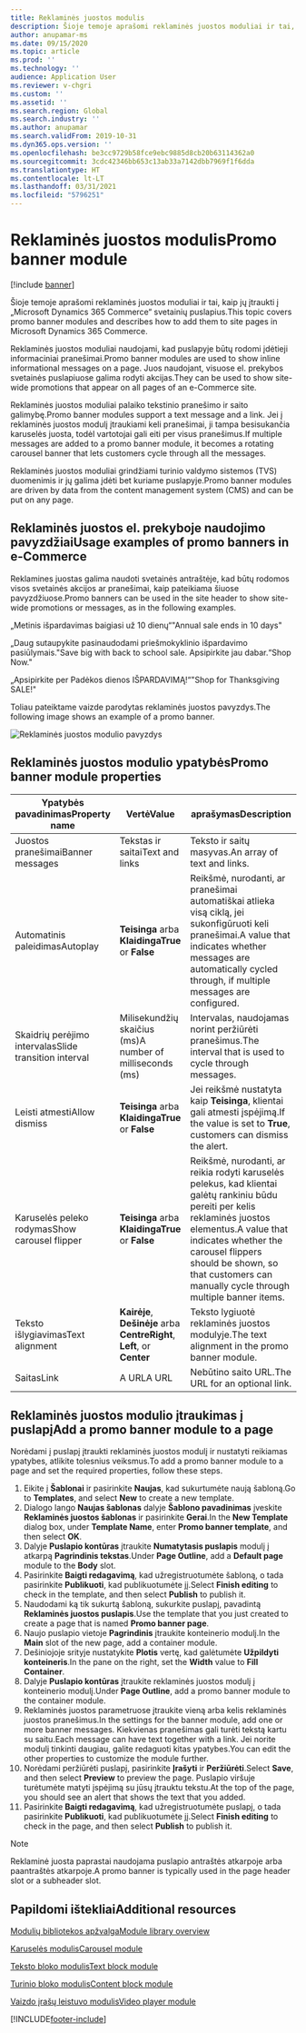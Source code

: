 ```yaml
---
title: Reklaminės juostos modulis
description: Šioje temoje aprašomi reklaminės juostos moduliai ir tai, kaip jų įtraukti į „Microsoft Dynamics 365 Commerce“ svetainių puslapius.
author: anupamar-ms
ms.date: 09/15/2020
ms.topic: article
ms.prod: ''
ms.technology: ''
audience: Application User
ms.reviewer: v-chgri
ms.custom: ''
ms.assetid: ''
ms.search.region: Global
ms.search.industry: ''
ms.author: anupamar
ms.search.validFrom: 2019-10-31
ms.dyn365.ops.version: ''
ms.openlocfilehash: be3cc9729b58fce9ebc9885d8cb20b63114362a0
ms.sourcegitcommit: 3cdc42346bb653c13ab33a7142dbb7969f1f6dda
ms.translationtype: HT
ms.contentlocale: lt-LT
ms.lasthandoff: 03/31/2021
ms.locfileid: "5796251"
---
```

# <a name="promo-banner-module"></a><span data-ttu-id="f0c98-103">Reklaminės juostos modulis</span><span class="sxs-lookup"><span data-stu-id="f0c98-103">Promo banner module</span></span>

[!include [banner](includes/banner.md)]

<span data-ttu-id="f0c98-104">Šioje temoje aprašomi reklaminės juostos moduliai ir tai, kaip jų įtraukti į „Microsoft Dynamics 365 Commerce“ svetainių puslapius.</span><span class="sxs-lookup"><span data-stu-id="f0c98-104">This topic covers promo banner modules and describes how to add them to site pages in Microsoft Dynamics 365 Commerce.</span></span>

<span data-ttu-id="f0c98-105">Reklaminės juostos moduliai naudojami, kad puslapyje būtų rodomi įdėtieji informaciniai pranešimai.</span><span class="sxs-lookup"><span data-stu-id="f0c98-105">Promo banner modules are used to show inline informational messages on a page.</span></span> <span data-ttu-id="f0c98-106">Juos naudojant, visuose el. prekybos svetainės puslapiuose galima rodyti akcijas.</span><span class="sxs-lookup"><span data-stu-id="f0c98-106">They can be used to show site-wide promotions that appear on all pages of an e-Commerce site.</span></span> 

<span data-ttu-id="f0c98-107">Reklaminės juostos moduliai palaiko tekstinio pranešimo ir saito galimybę.</span><span class="sxs-lookup"><span data-stu-id="f0c98-107">Promo banner modules support a text message and a link.</span></span> <span data-ttu-id="f0c98-108">Jei į reklaminės juostos modulį įtraukiami keli pranešimai, ji tampa besisukančia karuselės juosta, todėl vartotojai gali eiti per visus pranešimus.</span><span class="sxs-lookup"><span data-stu-id="f0c98-108">If multiple messages are added to a promo banner module, it becomes a rotating carousel banner that lets customers cycle through all the messages.</span></span> 

<span data-ttu-id="f0c98-109">Reklaminės juostos moduliai grindžiami turinio valdymo sistemos (TVS) duomenimis ir jų galima įdėti bet kuriame puslapyje.</span><span class="sxs-lookup"><span data-stu-id="f0c98-109">Promo banner modules are driven by data from the content management system (CMS) and can be put on any page.</span></span>

## <a name="usage-examples-of-promo-banners-in-e-commerce"></a><span data-ttu-id="f0c98-110">Reklaminės juostos el. prekyboje naudojimo pavyzdžiai</span><span class="sxs-lookup"><span data-stu-id="f0c98-110">Usage examples of promo banners in e-Commerce</span></span>

<span data-ttu-id="f0c98-111">Reklamines juostas galima naudoti svetainės antraštėje, kad būtų rodomos visos svetainės akcijos ar pranešimai, kaip pateikiama šiuose pavyzdžiuose.</span><span class="sxs-lookup"><span data-stu-id="f0c98-111">Promo banners can be used in the site header to show site-wide promotions or messages, as in the following examples.</span></span>

<span data-ttu-id="f0c98-112">„Metinis išpardavimas baigiasi už 10 dienų“</span><span class="sxs-lookup"><span data-stu-id="f0c98-112">"Annual sale ends in 10 days"</span></span>

<span data-ttu-id="f0c98-113">„Daug sutaupykite pasinaudodami priešmokyklinio išpardavimo pasiūlymais.</span><span class="sxs-lookup"><span data-stu-id="f0c98-113">"Save big with back to school sale.</span></span> <span data-ttu-id="f0c98-114">Apsipirkite jau dabar.“</span><span class="sxs-lookup"><span data-stu-id="f0c98-114">Shop Now."</span></span>

<span data-ttu-id="f0c98-115">„Apsipirkite per Padėkos dienos IŠPARDAVIMĄ!“</span><span class="sxs-lookup"><span data-stu-id="f0c98-115">"Shop for Thanksgiving SALE!"</span></span> 

<span data-ttu-id="f0c98-116">Toliau pateiktame vaizde parodytas reklaminės juostos pavyzdys.</span><span class="sxs-lookup"><span data-stu-id="f0c98-116">The following image shows an example of a promo banner.</span></span>

![Reklaminės juostos modulio pavyzdys](./media/ecommerce-Promobanner.PNG)

## <a name="promo-banner-module-properties"></a><span data-ttu-id="f0c98-118">Reklaminės juostos modulio ypatybės</span><span class="sxs-lookup"><span data-stu-id="f0c98-118">Promo banner module properties</span></span>

| <span data-ttu-id="f0c98-119">Ypatybės pavadinimas</span><span class="sxs-lookup"><span data-stu-id="f0c98-119">Property name</span></span>             | <span data-ttu-id="f0c98-120">Vertė</span><span class="sxs-lookup"><span data-stu-id="f0c98-120">Value</span></span>                              | <span data-ttu-id="f0c98-121">aprašymas</span><span class="sxs-lookup"><span data-stu-id="f0c98-121">Description</span></span> |
|---------------------------|------------------------------------|-------------|
| <span data-ttu-id="f0c98-122">Juostos pranešimai</span><span class="sxs-lookup"><span data-stu-id="f0c98-122">Banner messages</span></span>           | <span data-ttu-id="f0c98-123">Tekstas ir saitai</span><span class="sxs-lookup"><span data-stu-id="f0c98-123">Text and links</span></span>                     | <span data-ttu-id="f0c98-124">Teksto ir saitų masyvas.</span><span class="sxs-lookup"><span data-stu-id="f0c98-124">An array of text and links.</span></span> |
| <span data-ttu-id="f0c98-125">Automatinis paleidimas</span><span class="sxs-lookup"><span data-stu-id="f0c98-125">Autoplay</span></span>                  | <span data-ttu-id="f0c98-126">**Teisinga** arba **Klaidinga**</span><span class="sxs-lookup"><span data-stu-id="f0c98-126">**True** or **False**</span></span>              | <span data-ttu-id="f0c98-127">Reikšmė, nurodanti, ar pranešimai automatiškai atlieka visą ciklą, jei sukonfigūruoti keli pranešimai.</span><span class="sxs-lookup"><span data-stu-id="f0c98-127">A value that indicates whether messages are automatically cycled through, if multiple messages are configured.</span></span> |
| <span data-ttu-id="f0c98-128">Skaidrių perėjimo intervalas</span><span class="sxs-lookup"><span data-stu-id="f0c98-128">Slide transition interval</span></span> | <span data-ttu-id="f0c98-129">Milisekundžių skaičius (ms)</span><span class="sxs-lookup"><span data-stu-id="f0c98-129">A number of milliseconds (ms)</span></span>      | <span data-ttu-id="f0c98-130">Intervalas, naudojamas norint peržiūrėti pranešimus.</span><span class="sxs-lookup"><span data-stu-id="f0c98-130">The interval that is used to cycle through messages.</span></span> |
| <span data-ttu-id="f0c98-131">Leisti atmesti</span><span class="sxs-lookup"><span data-stu-id="f0c98-131">Allow dismiss</span></span>             | <span data-ttu-id="f0c98-132">**Teisinga** arba **Klaidinga**</span><span class="sxs-lookup"><span data-stu-id="f0c98-132">**True** or **False**</span></span>              | <span data-ttu-id="f0c98-133">Jei reikšmė nustatyta kaip **Teisinga**, klientai gali atmesti įspėjimą.</span><span class="sxs-lookup"><span data-stu-id="f0c98-133">If the value is set to **True**, customers can dismiss the alert.</span></span> |
| <span data-ttu-id="f0c98-134">Karuselės peleko rodymas</span><span class="sxs-lookup"><span data-stu-id="f0c98-134">Show carousel flipper</span></span>     | <span data-ttu-id="f0c98-135">**Teisinga** arba **Klaidinga**</span><span class="sxs-lookup"><span data-stu-id="f0c98-135">**True** or **False**</span></span>              | <span data-ttu-id="f0c98-136">Reikšmė, nurodanti, ar reikia rodyti karuselės pelekus, kad klientai galėtų rankiniu būdu pereiti per kelis reklaminės juostos elementus.</span><span class="sxs-lookup"><span data-stu-id="f0c98-136">A value that indicates whether the carousel flippers should be shown, so that customers can manually cycle through multiple banner items.</span></span> |
| <span data-ttu-id="f0c98-137">Teksto išlygiavimas</span><span class="sxs-lookup"><span data-stu-id="f0c98-137">Text alignment</span></span>            | <span data-ttu-id="f0c98-138">**Kairėje**, **Dešinėje** arba **Centre**</span><span class="sxs-lookup"><span data-stu-id="f0c98-138">**Right**, **Left**, or **Center**</span></span> | <span data-ttu-id="f0c98-139">Teksto lygiuotė reklaminės juostos modulyje.</span><span class="sxs-lookup"><span data-stu-id="f0c98-139">The text alignment in the promo banner module.</span></span> |
| <span data-ttu-id="f0c98-140">Saitas</span><span class="sxs-lookup"><span data-stu-id="f0c98-140">Link</span></span>                      | <span data-ttu-id="f0c98-141">A URL</span><span class="sxs-lookup"><span data-stu-id="f0c98-141">A URL</span></span>                              | <span data-ttu-id="f0c98-142">Nebūtino saito URL.</span><span class="sxs-lookup"><span data-stu-id="f0c98-142">The URL for an optional link.</span></span> |

## <a name="add-a-promo-banner-module-to-a-page"></a><span data-ttu-id="f0c98-143">Reklaminės juostos modulio įtraukimas į puslapį</span><span class="sxs-lookup"><span data-stu-id="f0c98-143">Add a promo banner module to a page</span></span> 

<span data-ttu-id="f0c98-144">Norėdami į puslapį įtraukti reklaminės juostos modulį ir nustatyti reikiamas ypatybes, atlikite tolesnius veiksmus.</span><span class="sxs-lookup"><span data-stu-id="f0c98-144">To add a promo banner module to a page and set the required properties, follow these steps.</span></span>

1. <span data-ttu-id="f0c98-145">Eikite į **Šablonai** ir pasirinkite **Naujas**, kad sukurtumėte naują šabloną.</span><span class="sxs-lookup"><span data-stu-id="f0c98-145">Go to **Templates**, and select **New** to create a new template.</span></span>
1. <span data-ttu-id="f0c98-146">Dialogo lango **Naujas šablonas** dalyje **Šablono pavadinimas** įveskite **Reklaminės juostos šablonas** ir pasirinkite **Gerai**.</span><span class="sxs-lookup"><span data-stu-id="f0c98-146">In the **New Template** dialog box, under **Template Name**, enter **Promo banner template**, and then select **OK**.</span></span>
1. <span data-ttu-id="f0c98-147">Dalyje **Puslapio kontūras** įtraukite **Numatytasis puslapis** modulį į atkarpą **Pagrindinis tekstas**.</span><span class="sxs-lookup"><span data-stu-id="f0c98-147">Under **Page Outline**, add a **Default page** module to the **Body** slot.</span></span> 
1. <span data-ttu-id="f0c98-148">Pasirinkite **Baigti redagavimą**, kad užregistruotumėte šabloną, o tada pasirinkite **Publikuoti**, kad publikuotumėte jį.</span><span class="sxs-lookup"><span data-stu-id="f0c98-148">Select **Finish editing** to check in the template, and then select **Publish** to publish it.</span></span> 
1. <span data-ttu-id="f0c98-149">Naudodami ką tik sukurtą šabloną, sukurkite puslapį, pavadintą **Reklaminės juostos puslapis**.</span><span class="sxs-lookup"><span data-stu-id="f0c98-149">Use the template that you just created to create a page that is named **Promo banner page**.</span></span> 
1. <span data-ttu-id="f0c98-150">Naujo puslapio vietoje **Pagrindinis** įtraukite konteinerio modulį.</span><span class="sxs-lookup"><span data-stu-id="f0c98-150">In the **Main** slot of the new page, add a container module.</span></span> 
1. <span data-ttu-id="f0c98-151">Dešiniojoje srityje nustatykite **Plotis** vertę, kad galėtumėte **Užpildyti konteineris**.</span><span class="sxs-lookup"><span data-stu-id="f0c98-151">In the pane on the right, set the **Width** value to **Fill Container**.</span></span>
1. <span data-ttu-id="f0c98-152">Dalyje **Puslapio kontūras** įtraukite reklaminės juostos modulį į konteinerio modulį.</span><span class="sxs-lookup"><span data-stu-id="f0c98-152">Under **Page Outline**, add a promo banner module to the container module.</span></span>
1. <span data-ttu-id="f0c98-153">Reklaminės juostos parametruose įtraukite vieną arba kelis reklaminės juostos pranešimus.</span><span class="sxs-lookup"><span data-stu-id="f0c98-153">In the settings for the banner module, add one or more banner messages.</span></span> <span data-ttu-id="f0c98-154">Kiekvienas pranešimas gali turėti tekstą kartu su saitu.</span><span class="sxs-lookup"><span data-stu-id="f0c98-154">Each message can have text together with a link.</span></span> <span data-ttu-id="f0c98-155">Jei norite modulį tinkinti daugiau, galite redaguoti kitas ypatybes.</span><span class="sxs-lookup"><span data-stu-id="f0c98-155">You can edit the other properties to customize the module further.</span></span>
1. <span data-ttu-id="f0c98-156">Norėdami peržiūrėti puslapį, pasirinkite **Įrašyti** ir **Peržiūrėti**.</span><span class="sxs-lookup"><span data-stu-id="f0c98-156">Select **Save**, and then select **Preview** to preview the page.</span></span> <span data-ttu-id="f0c98-157">Puslapio viršuje turėtumėte matyti įspėjimą su jūsų įtrauktu tekstu.</span><span class="sxs-lookup"><span data-stu-id="f0c98-157">At the top of the page, you should see an alert that shows the text that you added.</span></span>
1. <span data-ttu-id="f0c98-158">Pasirinkite **Baigti redagavimą**, kad užregistruotumėte puslapį, o tada pasirinkite **Publikuoti**, kad publikuotumėte jį.</span><span class="sxs-lookup"><span data-stu-id="f0c98-158">Select **Finish editing** to check in the page, and then select **Publish** to publish it.</span></span>

> [!NOTE]
> <span data-ttu-id="f0c98-159">Reklaminė juosta paprastai naudojama puslapio antraštės atkarpoje arba paantraštės atkarpoje.</span><span class="sxs-lookup"><span data-stu-id="f0c98-159">A promo banner is typically used in the page header slot or a subheader slot.</span></span>


## <a name="additional-resources"></a><span data-ttu-id="f0c98-160">Papildomi ištekliai</span><span class="sxs-lookup"><span data-stu-id="f0c98-160">Additional resources</span></span>

[<span data-ttu-id="f0c98-161">Modulių bibliotekos apžvalga</span><span class="sxs-lookup"><span data-stu-id="f0c98-161">Module library overview</span></span>](starter-kit-overview.md)

[<span data-ttu-id="f0c98-162">Karuselės modulis</span><span class="sxs-lookup"><span data-stu-id="f0c98-162">Carousel module</span></span>](add-carousel.md)

[<span data-ttu-id="f0c98-163">Teksto bloko modulis</span><span class="sxs-lookup"><span data-stu-id="f0c98-163">Text block module</span></span>](add-content-rich-block.md)

[<span data-ttu-id="f0c98-164">Turinio bloko modulis</span><span class="sxs-lookup"><span data-stu-id="f0c98-164">Content block module</span></span>](add-hero-module.md)

[<span data-ttu-id="f0c98-165">Vaizdo įrašų leistuvo modulis</span><span class="sxs-lookup"><span data-stu-id="f0c98-165">Video player module</span></span>](add-video-player.md)


[!INCLUDE[footer-include](../includes/footer-banner.md)]